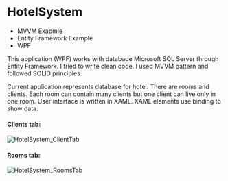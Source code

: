 # HotelSystem
- MVVM Exapmle
- Entity Framework Example
- WPF

This application (WPF) works with databade Microsoft SQL Server through Entity Framework.
I tried to write clean code. I used MVVM pattern and followed SOLID principles.

Current application represents database for hotel. There are rooms and clients. Each room can contain many clients but one client can live only in one room.
User interface is written in XAML. XAML elements use binding to show data.
#### Clients tab:
![HotelSystem_ClientTab](https://farm5.staticflickr.com/4249/34079855013_73588d5604_b.jpg)

#### Rooms tab:
![HotelSystem_RoomsTab](https://farm5.staticflickr.com/4223/34890145765_b72db14657_b.jpg)

